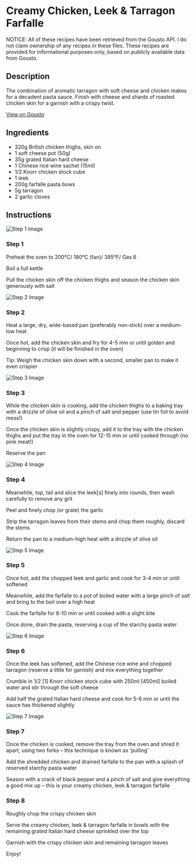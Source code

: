 # Creamy Chicken, Leek & Tarragon Farfalle

NOTICE: All of these recipes have been retrieved from the Gousto API. I do not claim ownership of any recipes in these files. These recipes are provided for informational purposes only, based on publicly available data from Gousto.

## Description

The combination of aromatic tarragon with soft cheese and chicken makes for a decadent pasta sauce. Finish with cheese and shards of roasted chicken skin for a garnish with a crispy twist. 

[View on Gousto](https://www.gousto.co.uk/recipes/cookbook/creamy-chicken-leek-tarragon-farfalle)

## Ingredients

- 320g British chicken thighs, skin on
- 1 soft cheese pot (50g)
- 35g grated Italian hard cheese
- 1 Chinese rice wine sachet (15ml)
- 1/2 Knorr chicken stock cube
- 1 leek
- 200g farfalle pasta bows
- 5g tarragon
- 2 garlic cloves

## Instructions

![Step 1 Image](https://production-media.gousto.co.uk/cms/recipe-step-image/Step-1-1600693202017-x200.jpg)

### Step 1

Preheat the oven to 200°C/ 180°C (fan)/ 395°F/ Gas 6

Boil a full kettle

Pull the chicken skin off the chicken thighs and season the chicken skin generously with salt

![Step 2 Image](https://production-media.gousto.co.uk/cms/recipe-step-image/Step-2-1600693208887-x200.jpg)

### Step 2

Heat a large, dry, wide-based pan (preferably non-stick) over a medium-low heat

Once hot, add the chicken skin and fry for 4-5 min or until golden and beginning to crisp (it will be finished in the oven)

Tip: Weigh the chicken skin down with a second, smaller pan to make it even crispier

![Step 3 Image](https://production-media.gousto.co.uk/cms/recipe-step-image/Step-3-1600693219299-x200.jpg)

### Step 3

While the chicken skin is cooking, add the chicken thighs to a baking tray with a drizzle of olive oil and a pinch of salt and pepper (use tin foil to avoid mess!)

Once the chicken skin is slightly crispy, add it to the tray with the chicken thighs and put the tray in the oven for 12-15 min or until cooked through (no pink meat!)

Reserve the pan

![Step 4 Image](https://production-media.gousto.co.uk/cms/recipe-step-image/Step-4-1600693230734-x200.jpg)

### Step 4

Meanwhile, top, tail and slice the leek<span class="text-danger">[s]</span> finely into rounds, then wash carefully to remove any grit

Peel and finely chop (or grate) the garlic

Strip the tarragon leaves from their stems and chop them roughly, discard the stems

Return the pan to a medium-high heat with a drizzle of olive oil

![Step 5 Image](https://production-media.gousto.co.uk/cms/recipe-step-image/Step-5-1600693244252-x200.jpg)

### Step 5

Once hot, add the chopped leek and garlic and cook for 3-4 min or until softened

Meanwhile, add the farfalle to a pot of boiled water with a large pinch of salt and bring to the boil over a high heat

Cook the farfalle for 8-10 min or until cooked with a slight bite

Once done, drain the pasta, reserving a cup of the starchy pasta water

![Step 6 Image](https://production-media.gousto.co.uk/cms/recipe-step-image/Step-6-1600693266643-x200.jpg)

### Step 6

Once the leek has softened, add the Chinese rice wine and chopped tarragon (reserve a little for garnish) and mix everything together

Crumble in 1/2 <span class="text-danger">[1]</span> Knorr chicken stock cube with 250ml <span class="text-danger">[450ml]</span> boiled water and stir through the soft cheese

Add half the grated Italian hard cheese and cook for 5-6 min or until the sauce has thickened slightly

![Step 7 Image](https://production-media.gousto.co.uk/cms/recipe-step-image/Step-7-1600693274100-x200.jpg)

### Step 7

Once the chicken is cooked, remove the tray from the oven and shred it apart, using two forks – this technique is known as ‘pulling’

Add the shredded chicken and drained farfalle to the pan with a splash of reserved starchy pasta water

Season with a crack of black pepper and a pinch of salt and give everything a good mix up – this is your creamy chicken, leek & tarragon farfalle

### Step 8

Roughly chop the crispy chicken skin

Serve the creamy chicken, leek & tarragon farfalle in bowls with the remaining grated Italian hard cheese sprinkled over the top

Garnish with the crispy chicken skin and remaining tarragon leaves

Enjoy!

